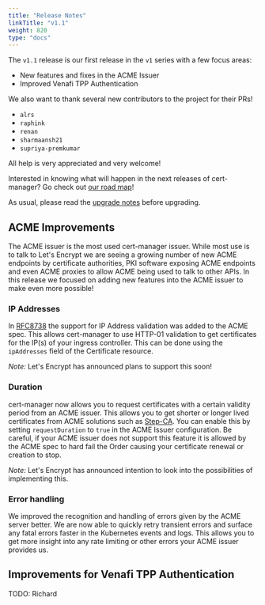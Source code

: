 ```yaml
---
title: "Release Notes"
linkTitle: "v1.1"
weight: 820
type: "docs"
---
```


The `v1.1` release is our first release in the `v1` series with a few focus areas:

* New features and fixes in the ACME Issuer
* Improved Venafi TPP Authentication

We also want to thank several new contributors to the project for their PRs! 
* `alrs`
* `raphink`
* `renan`
* `sharmaansh21`
* `supriya-premkumar`

All help is very appreciated and very welcome!

Interested in knowing what will happen in the next releases of cert-manager? Go check out [our road map](https://github.com/jetstack/cert-manager/blob/master/ROADMAP.md)!

As usual, please read the [upgrade notes](/docs/installation/upgrading/upgrading-1.0-1.1/) before upgrading.

## ACME Improvements

The ACME issuer is the most used cert-manager issuer. While most use is to talk to Let's Encrypt we are seeing a growing number of new ACME endpoints by certificate authorities,
PKI software exposing ACME endpoints and even ACME proxies to allow ACME being used to talk to other APIs.
In this release we focused on adding new features into the ACME issuer to make even more possible!

### IP Addresses

In [RFC8738](https://tools.ietf.org/html/rfc8738) the support for IP Address validation was added to the ACME spec. This allows cert-manager to use HTTP-01 validation to get certificates for the IP(s) of your ingress controller.
This can be done using the `ipAddresses` field of the Certificate resource. 

*Note:* Let's Encrypt has announced plans to support this soon!

### Duration

cert-manager now allows you to request certificates with a certain validity period from an ACME issuer. This allows you to get shorter or longer lived certificates from ACME solutions such as [Step-CA](https://smallstep.com/blog/private-acme-server/). You can enable this by setting `requestDuration` to `true` in the ACME Issuer configuration. Be careful, if your ACME issuer does not support this feature it is allowed by the ACME spec to hard fail the Order causing your certificate renewal or creation to stop. 

*Note:* Let's Encrypt has announced intention to look into the possibilities of implementing this.

### Error handling

We improved the recognition and handling of errors given by the ACME server better. We are now able to quickly retry transient errors and surface any fatal errors faster in the Kubernetes events and logs.
This allows you to get more insight into any rate limiting or other errors your ACME issuer provides us.

## Improvements for Venafi TPP Authentication

TODO: Richard